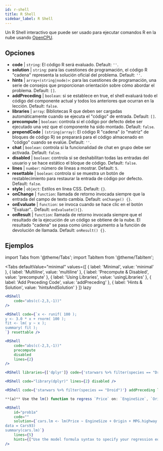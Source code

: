 ```yaml
---
id: r-shell
title: R Shell
sidebar_label: R Shell
---
```


Un R Shell interactivo que puede ser usado para ejecutar comandos R en la nube usando [OpenCPU](https://www.opencpu.org/).

## Opciones

* __code__ | `string`: El código R será evaluado. Default: `''`.
* __solution__ | `string`: para las cuestiones de programación, el código R "cadena" representa la solución oficial del problema. Default: `''`.
* __hints__ | `array<(string|node)>`: para las cuestiones de programación, una serie de consejos que proporcionan orientación sobre cómo abordar el problema. Default: `[]`.
* __addPreceding__ | `boolean`: si se establece en true, el shell evaluará todo el código del componente actual y todos los anteriores que ocurran en la lección. Default: `false`.
* __libraries__ | `array`: Bibliotecas R que deben ser cargadas automáticamente cuando se ejecuta el "código" de entrada. Default: `[]`.
* __precompute__ | `boolean`: controla si el código por defecto debe ser ejecutado una vez que el componente ha sido montado. Default: `false`.
* __prependCode__ | `(string|array)`: El código R "cadena" (o "matriz" de bloques de código R) se preparará para el código almacenado en "código" cuando se evalúe. Default: `''`.
* __chat__ | `boolean`: controla si la funcionalidad de chat en grupo debe ser activada. Default: `false`.
* __disabled__ | `boolean`: controla si se deshabilitan todas las entradas del usuario y se hace estático el bloque de código. Default: `false`.
* __lines__ | `number`: número de líneas a mostrar. Default: `5`.
* __resettable__ | `boolean`: controla si se muestra un botón de restablecimiento para restaurar la entrada de código por defecto. Default: `false`.
* __style__ | `object`: Estilos en línea CSS. Default: `{}`.
* __onChange__ | `function`: llamada de retorno invocada siempre que la entrada del campo de texto cambia. Default: `onChange() {}`.
* __onEvaluate__ | `function`: se invoca cuando se hace clic en el botón "Evaluar".. Default: `onEvaluate(){}`.
* __onResult__ | `function`: llamada de retorno invocada siempre que el resultado de la ejecución de un código se obtiene de la nube. El resultado "cadena" se pasa como único argumento a la función de devolución de llamada. Default: `onResult() {}`.


## Ejemplos

import Tabs from '@theme/Tabs';
import TabItem from '@theme/TabItem';

<Tabs
    defaultValue="minimal"
    values={[
        { label: 'Minimal', value: 'minimal' },
        { label: 'Multiline', value: 'multiline' },
        { label: 'Precompute & Disabled', value: 'precompute' },
        { label: 'Using Libraries', value: 'usingLibraries' },
        { label: 'Add Preceding Code', value: 'addPreceding' },
        { label: 'Hints & Solution', value: 'hintsAndSolution' }
    ]}
    lazy
>

<TabItem value="minimal" >

```jsx live
<RShell
    code="abs(c(-2,3,-1))"
/>
```

</TabItem>

<TabItem value="multiline" >

```jsx live
<RShell code={`x <- runif( 100 );
y <- 3.0 * x + rnorm( 100 );
fit <- lm( y ~ x );
summary( fit );
`} resettable />
```

</TabItem>

<TabItem value="precompute" >

```jsx live
<RShell
    code="abs(c(-2,3,-1))"
    precompute
    disabled
    lines={2}
/>
```

</TabItem>

<TabItem value="usingLibraries" >

```jsx live
<RShell libraries={['dplyr']} code={'starwars %>% filter(species == "Droid")'} lines={2} />
```

</TabItem>

<TabItem value="addPreceding" >

```jsx live
<RShell code="library(dplyr)" lines={2} disabled />

<RShell code={'starwars %>% filter(species == "Droid")'} addPreceding lines={2} />
```

</TabItem>

<TabItem value="hintsAndSolution" >

```jsx live
**(a)** Use the lm() function to regress `Price` on: `EngineSize`, `Origin`, `MPG.highway`, `MPG.city` and `Horsepower`.

<RShell 
    id="prob1a"
    code="" 
    solution={`cars.lm <- lm(Price ~ EngineSize + Origin + MPG.highway + MPG.city + Horsepower,
data = Cars93)
summary(cars.lm)`} 
    lines={5} 
    hints={["Use the model formula syntax to specify your regression equation. Type ?formula if you don't remember how formulas work.","You can use the summary() function to retrieve a detailed regression output for a lm object"]}
/>
```

</TabItem>

</Tabs>
